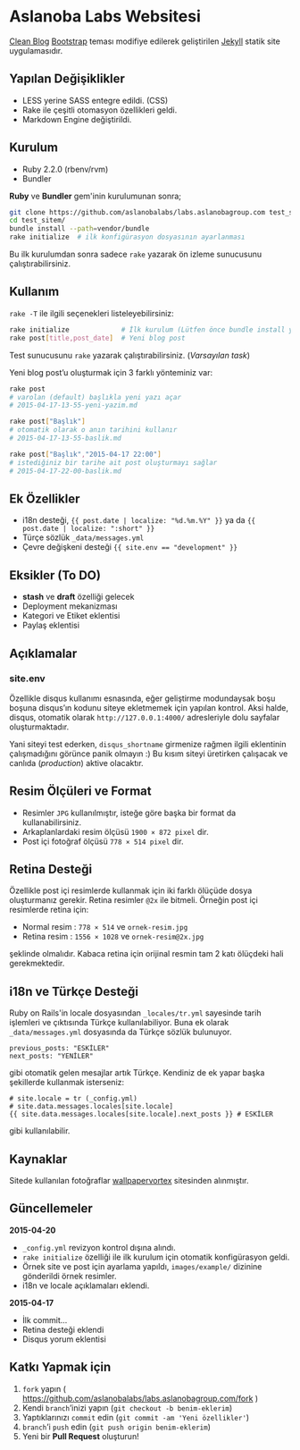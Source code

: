 # Aslanoba Labs Websitesi

[Clean Blog][01] [Bootstrap][02] teması modifiye edilerek geliştirilen
[Jekyll][03] statik site uygulamasıdır.

## Yapılan Değişiklikler

* LESS yerine SASS entegre edildi. (CSS)
* Rake ile çeşitli otomasyon özellikleri geldi.
* Markdown Engine değiştirildi.

## Kurulum

* Ruby 2.2.0 (rbenv/rvm)
* Bundler

**Ruby** ve **Bundler** gem'inin kurulumunan sonra;

```bash
git clone https://github.com/aslanobalabs/labs.aslanobagroup.com test_sitem
cd test_sitem/
bundle install --path=vendor/bundle
rake initialize  # ilk konfigürasyon dosyasının ayarlanması
```

Bu ilk kurulumdan sonra sadece `rake` yazarak ön izleme sunucusunu
çalıştırabilirsiniz.

## Kullanım

`rake -T` ile ilgili seçenekleri listeleyebilirsiniz:

```sh
rake initialize             # İlk kurulum (Lütfen önce bundle install yapın!)
rake post[title,post_date]  # Yeni blog post
```

Test sunucusunu `rake` yazarak çalıştırabilirsiniz. (*Varsayılan task*)

Yeni blog post’u oluşturmak için 3 farklı yönteminiz var:

```bash
rake post
# varolan (default) başlıkla yeni yazı açar
# 2015-04-17-13-55-yeni-yazim.md

rake post["Başlık"]
# otomatik olarak o anın tarihini kullanır
# 2015-04-17-13-55-baslik.md

rake post["Başlık","2015-04-17 22:00"]
# istediğiniz bir tarihe ait post oluşturmayı sağlar
# 2015-04-17-22-00-baslik.md
```

## Ek Özellikler

* i18n desteği, `{{ post.date | localize: "%d.%m.%Y" }}` ya da
`{{ post.date | localize: ":short" }}`
* Türçe sözlük `_data/messages.yml`
* Çevre değişkeni desteği `{{ site.env == "development" }}`

## Eksikler (To DO)

* **stash** ve **draft** özelliği gelecek
* Deployment mekanizması
* Kategori ve Etiket eklentisi
* Paylaş eklentisi

## Açıklamalar

### site.env

Özellikle disqus kullanımı esnasında, eğer geliştirme modundaysak boşu boşuna
disqus’ın kodunu siteye ekletmemek için yapılan kontrol. Aksi halde, disqus,
otomatik olarak `http://127.0.0.1:4000/` adresleriyle dolu sayfalar
oluşturmaktadır.

Yani siteyi test ederken, `disqus_shortname` girmenize rağmen ilgili eklentinin
çalışmadığını görünce panik olmayın :) Bu kısım siteyi üretirken çalışacak
ve canlıda (*production*) aktive olacaktır.

## Resim Ölçüleri ve Format

* Resimler `JPG` kullanılmıştır, isteğe göre başka bir format da
kullanabilirsiniz.
* Arkaplanlardaki resim ölçüsü  `1900 × 872 pixel` dir.
* Post içi fotoğraf ölçüsü `778 × 514 pixel` dir.

## Retina Desteği

Özellikle post içi resimlerde kullanmak için iki farklı ölüçüde dosya
oluşturmanız gerekir. Retina resimler `@2x` ile bitmeli. Örneğin post
içi resimlerde retina için:

* Normal resim : `778 × 514` ve `ornek-resim.jpg`
* Retina resim : `1556 × 1028` ve `ornek-resim@2x.jpg`

şeklinde olmalıdır. Kabaca retina için orijinal resmin tam 2 katı ölüçdeki
hali gerekmektedir.

## i18n ve Türkçe Desteği

Ruby on Rails'in locale dosyasından `_locales/tr.yml` sayesinde tarih işlemleri
ve çıktısında Türkçe kullanılabiliyor. Buna ek olarak `_data/messages.yml`
dosyasında da Türkçe sözlük bulunuyor.

    previous_posts: "ESKİLER"
    next_posts: "YENİLER"

gibi otomatik gelen mesajlar artık Türkçe. Kendiniz de ek yapar başka
şekillerde kullanmak isterseniz:

    # site.locale = tr (_config.yml)
    # site.data.messages.locales[site.locale]
    {{ site.data.messages.locales[site.locale].next_posts }} # ESKİLER

gibi kullanılabilir.


## Kaynaklar

Sitede kullanılan fotoğraflar [wallpapervortex][04] sitesinden alınmıştır.

## Güncellemeler

**2015-04-20**

* `_config.yml` revizyon kontrol dışına alındı.
* `rake initialize` özelliği ile ilk kurulum için otomatik konfigürasyon geldi.
* Örnek site ve post için ayarlama yapıldı, `images/example/` dizinine gönderildi
örnek resimler.
* i18n ve locale açıklamaları eklendi.

**2015-04-17**

* İlk commit...
* Retina desteği eklendi
* Disqus yorum eklentisi

## Katkı Yapmak için

1. `fork` yapın ( https://github.com/aslanobalabs/labs.aslanobagroup.com/fork )
2. Kendi `branch`’inizi yapın (`git checkout -b benim-eklerim`)
3. Yaptıklarınızı `commit` edin (`git commit -am 'Yeni özellikler'`)
4. `branch`’i `push` edin (`git push origin benim-eklerim`)
5. Yeni bir **Pull Request** oluşturun!

[01]: http://startbootstrap.com/template-overviews/clean-blog/
[02]: http://getbootstrap.com/
[03]: http://jekyllrb.com/
[04]: http://www.wallpapervortex.com/
